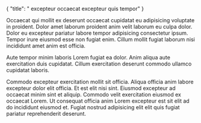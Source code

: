 {
  "title": " excepteur occaecat excepteur quis tempor"
}

Occaecat qui mollit ex deserunt occaecat cupidatat eu adipisicing voluptate in proident. Dolor amet laborum proident anim velit laborum eu culpa dolor. Dolor eu excepteur pariatur labore tempor adipisicing consectetur ipsum. Tempor irure eiusmod esse non fugiat enim. Cillum mollit fugiat laborum nisi incididunt amet anim est officia.

Aute tempor minim laboris Lorem fugiat ea dolor. Anim aliqua aute exercitation duis cupidatat. Cillum exercitation deserunt commodo ullamco cupidatat laboris.

Commodo excepteur exercitation mollit sit officia. Aliqua officia anim labore excepteur dolor elit officia. Et est elit nisi sint. Eiusmod excepteur ad occaecat minim sint et aliquip. Commodo velit exercitation eiusmod ex occaecat Lorem. Ut consequat officia anim Lorem excepteur est sit elit ad do incididunt eiusmod et. Fugiat nostrud adipisicing elit elit quis fugiat pariatur reprehenderit deserunt.